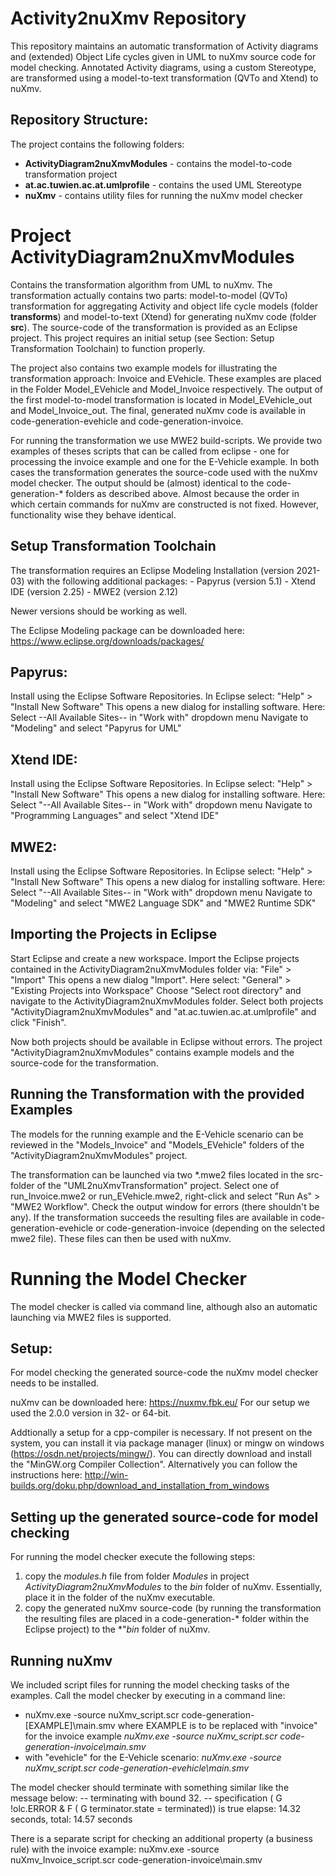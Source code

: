 # Activity2nuXmv Repository

This repository maintains an automatic transformation of Activity diagrams and (extended) Object Life cycles given in UML to nuXmv source code for model checking. Annotated Activity diagrams, using a custom Stereotype, are transformed using a model-to-text transformation (QVTo and Xtend) to nuXmv.

## Repository Structure:

The project contains the following folders:
* __ActivityDiagram2nuXmvModules__ - contains the model-to-code transformation project
* __at.ac.tuwien.ac.at.umlprofile__ - contains the used UML Stereotype
* __nuXmv__ - contains utility files for running the nuXmv model checker

# Project ActivityDiagram2nuXmvModules
Contains the  transformation algorithm from UML to nuXmv. The transformation actually contains two parts: model-to-model (QVTo) transformation for aggregating Activity and object life cycle models (folder __transforms__) and model-to-text (Xtend) for generating nuXmv code (folder __src__). The source-code of the transformation is provided as an Eclipse project. This project requires an initial setup (see Section: Setup Transformation Toolchain) to function properly. 

The project also contains two example models for illustrating the transformation approach: Invoice and EVehicle. These examples are placed in the Folder Model_EVehicle and Model_Invoice respectively. The output of the first model-to-model transformation is located in Model_EVehicle_out and Model_Invoice_out. The final, generated nuXmv code is available in code-generation-evehicle and code-generation-invoice.

For running the transformation we use MWE2 build-scripts. We provide two examples of theses scripts that can be called from eclipse - one for processing the invoice example and one for the E-Vehicle example. In both cases the transformation generates the source-code used with the nuXmv model checker. The output should be (almost) identical to the code-generation-* folders as described above. Almost because the order in which certain commands for nuXmv are constructed is not fixed. However, functionality wise they behave identical.

## Setup Transformation Toolchain

The transformation requires an Eclipse Modeling Installation (version 2021-03) with the following additional packages:
	- Papyrus (version 5.1)
	- Xtend IDE (version 2.25)
	- MWE2 (version 2.12)
	
Newer versions should be working as well.

The Eclipse Modeling package can be downloaded here: https://www.eclipse.org/downloads/packages/

Papyrus: 
-------
Install using the Eclipse Software Repositories.
In Eclipse select:
	"Help" > "Install New Software"
This opens a new dialog for installing software. Here:
	Select  --All Available Sites-- in "Work with" dropdown menu
	Navigate to "Modeling" and select "Papyrus for UML"

Xtend IDE:
---------
Install using the Eclipse Software Repositories.
In Eclipse select:
	"Help" > "Install New Software"
This opens a new dialog for installing software. Here:
	Select  "--All Available Sites-- in "Work with" dropdown menu 
	Navigate to "Programming Languages" and select "Xtend IDE"

MWE2:
----
Install using the Eclipse Software Repositories.
In Eclipse select:
	"Help" > "Install New Software"
This opens a new dialog for installing software. Here:
	Select  "--All Available Sites-- in "Work with" dropdown menu 
	Navigate to "Modeling" and select "MWE2 Language SDK" and "MWE2 Runtime SDK"


## Importing the Projects in Eclipse
Start Eclipse and create a new workspace. 
Import the Eclipse projects contained in the ActivityDiagram2nuXmvModules folder via:
	"File" > "Import"
This opens a new dialog "Import". Here select:
	"General" > "Existing Projects into Workspace"
Choose "Select root directory" and navigate to the ActivityDiagram2nuXmvModules folder.
Select both projects "ActivityDiagram2nuXmvModules" and "at.ac.tuwien.ac.at.umlprofile" and click "Finish".

Now both projects should be available in Eclipse without errors. The project "ActivityDiagram2nuXmvModules" contains example models and the source-code for the transformation. 

## Running the Transformation with the provided Examples

The models for the running example and the E-Vehicle scenario can be reviewed in the "Models_Invoice" and "Models_EVehicle" folders of the "ActivityDiagram2nuXmvModules" project.

The transformation can be launched via two *.mwe2 files located in the src-folder of the "UML2nuXmvTransformation" project. Select one of run_Invoice.mwe2 or run_EVehicle.mwe2, right-click and select "Run As" > "MWE2 Workflow". Check the output window for errors (there shouldn't be any). If the transformation succeeds the resulting files are available in code-generation-evehicle or code-generation-invoice (depending on the selected mwe2 file). These files can then be used with nuXmv.

# Running the Model Checker

The model checker is called via command line, although also an automatic launching via MWE2 files is supported.

## Setup:
For model checking the generated source-code the nuXmv model checker needs to be installed. 

nuXmv can be downloaded here: https://nuxmv.fbk.eu/
For our setup we used the 2.0.0 version in 32- or 64-bit.

Addtionally a setup for a cpp-compiler is necessary. If not present on the system, you can install it via package manager (linux) or mingw on windows (https://osdn.net/projects/mingw/). You can directly download and install the "MinGW.org Compiler Collection". Alternatively you can follow the instructions here: http://win-builds.org/doku.php/download_and_installation_from_windows


## Setting up the generated source-code for model checking
For running the model checker execute the following steps:
1. copy the *modules.h* file from folder *Modules* in project *ActivityDiagram2nuXmvModules* to the *bin* folder of nuXmv. Essentially, place it in the folder of the nuXmv executable.
2. copy the generated nuXmv source-code (by running the transformation the resulting files are placed in a code-generation-* folder within the Eclipse project) to the *"*bin* folder of nuXmv.
	
## Running nuXmv
We included script files for running the model checking tasks of the examples. Call the model checker by executing in a command line:

* nuXmv.exe -source nuXmv_script.scr code-generation-[EXAMPLE]\main.smv
where EXAMPLE is to be replaced with "invoice" for the invoice example *nuXmv.exe -source nuXmv_script.scr code-generation-invoice\main.smv*
* with "evehicle" for the E-Vehicle scenario: *nuXmv.exe -source nuXmv_script.scr code-generation-evehicle\main.smv*
	
The model checker should terminate with something similar like the message below:
	-- terminating with bound 32.
	-- specification ( G !olc.ERROR &  F ( G terminator.state = terminated))    is true
	elapse: 14.32 seconds, total: 14.57 seconds
	
There is a separate script for checking an additional property (a business rule) with the invoice example: 
	nuXmv.exe -source nuXmv_Invoice_script.scr code-generation-invoice\main.smv